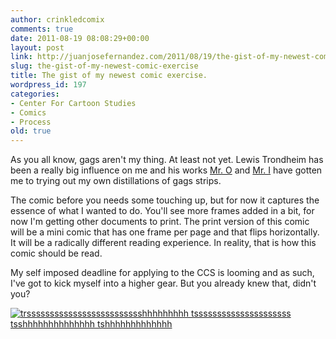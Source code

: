 ```yaml
---
author: crinkledcomix
comments: true
date: 2011-08-19 08:08:29+00:00
layout: post
link: http://juanjosefernandez.com/2011/08/19/the-gist-of-my-newest-comic-exercise/
slug: the-gist-of-my-newest-comic-exercise
title: The gist of my newest comic exercise.
wordpress_id: 197
categories:
- Center For Cartoon Studies
- Comics
- Process
old: true
---
```


As you all know, gags aren't my thing. At least not yet. Lewis Trondheim has been a really big influence on me and his works [Mr. O](http://www.nbmpub.com/humor/trondheim/mistero/pre1.html) and [Mr. I](http://www.amazing-planet.net/slike/mister-o-and-i/mister_i_02.jpg) have gotten me to trying out my own distillations of gags strips.

The comic before you needs some touching up, but for now it captures the essence of what I wanted to do. You'll see more frames added in a bit, for now I'm getting other documents to print. The print version of this comic will be a mini comic that has one frame per page and that flips horizontally. It will be a radically different reading experience. In reality, that is how this comic should be read.

My self imposed deadline for applying to the CCS is looming and as such, I've got to kick myself into a higher gear. But you already knew that, didn't you?

[![trssssssssssssssssssssssssshhhhhhhhh tsssssssssssssssssssss tsshhhhhhhhhhhhhh tshhhhhhhhhhhhh](http://fernandezjuanjose.files.wordpress.com/2011/08/merged-old-conrad-2-01.jpg?w=192)](http://fernandezjuanjose.files.wordpress.com/2011/08/merged-old-conrad-2-01.jpg)[
](http://fernandezjuanjose.files.wordpress.com/2011/08/merged-old-conrad-2-0.jpg)[
](http://fernandezjuanjose.files.wordpress.com/2011/08/corrected-merged-old-conradresized.jpg)[
](http://fernandezjuanjose.files.wordpress.com/2011/08/merged-old-conradresized.jpg)[
](http://fernandezjuanjose.files.wordpress.com/2011/08/merged-old-conrad.jpg)
